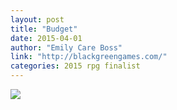 ```yaml
---
layout: post
title: "Budget"
date: 2015-04-01
author: "Emily Care Boss"
link: "http://blackgreengames.com/"
categories: 2015 rpg finalist
---
```


![]({{site.url}}/2015images/Budget.jpg)

